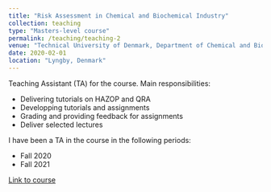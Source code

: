 ```yaml
---
title: "Risk Assessment in Chemical and Biochemical Industry"
collection: teaching
type: "Masters-level course"
permalink: /teaching/teaching-2
venue: "Technical University of Denmark, Department of Chemical and Biochemical Engineering"
date: 2020-02-01
location: "Lyngby, Denmark"
---
```


Teaching Assistant (TA) for the course. Main responsibilities:
* Delivering tutorials on HAZOP and QRA
* Developping tutorials and assignments
* Grading and providing feedback for assignments
* Deliver selected lectures

I have been a TA in the course in the following periods:
* Fall 2020
* Fall 2021

[Link to course](https://kurser.dtu.dk/course/2024-2025/28852)